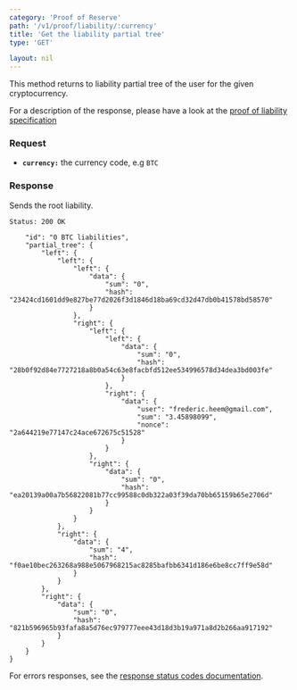 ```yaml
---
category: 'Proof of Reserve'
path: '/v1/proof/liability/:currency'
title: 'Get the liability partial tree'
type: 'GET'

layout: nil
---
```


This method returns to liability partial tree of the user for the given cryptocurrency.

For a description of the response, please have a look at the [proof of liability specification](https://github.com/olalonde/proof-of-liabilities)

### Request

* **`currency:`** the currency code, e.g `BTC`

### Response

Sends the root liability.

```Status: 200 OK```

```{
    "id": "0 BTC liabilities",
    "partial_tree": {
        "left": {
            "left": {
                "left": {
                    "data": {
                        "sum": "0",
                        "hash": "23424cd1601dd9e827be77d2026f3d1846d18ba69cd32d47db0b41578bd58570"
                    }
                },
                "right": {
                    "left": {
                        "left": {
                            "data": {
                                "sum": "0",
                                "hash": "28b0f92d84e7727218a8b0a54c63e8facbfd512ee534996578d34dea3bd003fe"
                            }
                        },
                        "right": {
                            "data": {
                                "user": "frederic.heem@gmail.com",
                                "sum": "3.45898099",
                                "nonce": "2a644219e77147c24ace672675c51528"
                            }
                        }
                    },
                    "right": {
                        "data": {
                            "sum": "0",
                            "hash": "ea20139a00a7b56822081b77cc99588c0db322a03f39da70bb65159b65e2706d"
                        }
                    }
                }
            },
            "right": {
                "data": {
                    "sum": "4",
                    "hash": "f0ae10bec263268a988e5067968215ac8285bafbb6341d186e6be8cc7ff9e58d"
                }
            }
        },
        "right": {
            "data": {
                "sum": "0",
                "hash": "821b596965b93fafa8a5d76ec979777eee43d18d3b19a971a8d2b266aa917192"
            }
        }
    }
}
```

For errors responses, see the [response status codes documentation](#response-status-codes).